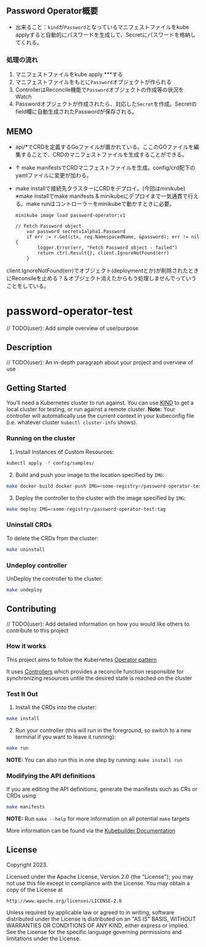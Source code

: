 ## Password Operator概要

* 出来ること：```kind```が```Password```となっているマニフェストファイルをkube applyすると自動的にパスワードを生成して、Secretにパスワードを格納してくれる。

### 処理の流れ
1. マニフェストファイルをkube apply ***する
1. マニフェストファイルをもとに```Password```オブジェクトが作られる
1. ControllerはReconcile機能で```Password```オブジェクトの作成等の状況をWatch
1. Passwordオブジェクトが作成されたら、対応した```Secret```を作成。Secretのfield欄に自動生成されたPasswordが保存される。


## MEMO

* api/*でCRDを定義するGoファイルが置かれている。ここのGOファイルを編集することで、CRDのマニフェストファイルを生成することができる。
* ↑ make manifestsでCRDマニフェストファイルを生成。config/crd配下のyamlファイルに変更が加わる。
* make installで接続先クラスターにCRDをデプロイ。(今回はminikube)
※make installでmake manifests & minikubeにデプロイまで一気通貫で行える。make runはコントローラーをminikubeで動かすときに必要。

	```
	minikube image load password-operator:v1
	```

	```
	// Fetch Password object
		var password secretv1alpha1.Password
		if err := r.Get(ctx, req.NamespacedName, &password); err != nil {
			logger.Error(err, "Fetch Password object - failed")
			return ctrl.Result{}, client.IgnoreNotFound(err)
		}
	```
client.IgnoreNotFound(err)でオブジェクト(deploymentとか)が削除されたときにReconsileを止める？＆オブジェクト消えたからもう処理しませんでっていうことをしている。

# password-operator-test
// TODO(user): Add simple overview of use/purpose

## Description
// TODO(user): An in-depth paragraph about your project and overview of use

## Getting Started
You’ll need a Kubernetes cluster to run against. You can use [KIND](https://sigs.k8s.io/kind) to get a local cluster for testing, or run against a remote cluster.
**Note:** Your controller will automatically use the current context in your kubeconfig file (i.e. whatever cluster `kubectl cluster-info` shows).

### Running on the cluster
1. Install Instances of Custom Resources:

```sh
kubectl apply -f config/samples/
```

2. Build and push your image to the location specified by `IMG`:
	
```sh
make docker-build docker-push IMG=<some-registry>/password-operator-test:tag
```
	
3. Deploy the controller to the cluster with the image specified by `IMG`:

```sh
make deploy IMG=<some-registry>/password-operator-test:tag
```

### Uninstall CRDs
To delete the CRDs from the cluster:

```sh
make uninstall
```

### Undeploy controller
UnDeploy the controller to the cluster:

```sh
make undeploy
```

## Contributing
// TODO(user): Add detailed information on how you would like others to contribute to this project

### How it works
This project aims to follow the Kubernetes [Operator pattern](https://kubernetes.io/docs/concepts/extend-kubernetes/operator/)

It uses [Controllers](https://kubernetes.io/docs/concepts/architecture/controller/) 
which provides a reconcile function responsible for synchronizing resources untile the desired state is reached on the cluster 

### Test It Out
1. Install the CRDs into the cluster:

```sh
make install
```

2. Run your controller (this will run in the foreground, so switch to a new terminal if you want to leave it running):

```sh
make run
```

**NOTE:** You can also run this in one step by running: `make install run`

### Modifying the API definitions
If you are editing the API definitions, generate the manifests such as CRs or CRDs using:

```sh
make manifests
```

**NOTE:** Run `make --help` for more information on all potential `make` targets

More information can be found via the [Kubebuilder Documentation](https://book.kubebuilder.io/introduction.html)

## License

Copyright 2023.

Licensed under the Apache License, Version 2.0 (the "License");
you may not use this file except in compliance with the License.
You may obtain a copy of the License at

    http://www.apache.org/licenses/LICENSE-2.0

Unless required by applicable law or agreed to in writing, software
distributed under the License is distributed on an "AS IS" BASIS,
WITHOUT WARRANTIES OR CONDITIONS OF ANY KIND, either express or implied.
See the License for the specific language governing permissions and
limitations under the License.

